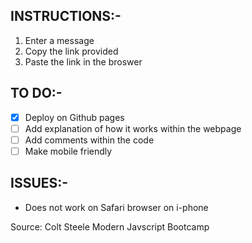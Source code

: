 ## INSTRUCTIONS:-

1. Enter a message
2. Copy the link provided
3. Paste the link in the broswer

## TO DO:-

- [x] Deploy on Github pages
- [ ] Add explanation of how it works within the webpage
- [ ] Add comments within the code
- [ ] Make mobile friendly

## ISSUES:-

- Does not work on Safari browser on i-phone

Source: Colt Steele Modern Javscript Bootcamp
